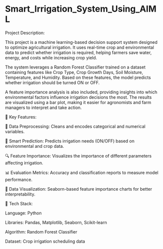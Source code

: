 # Smart_Irrigation_System_Using_AIML
Project Description:

This project is a machine learning-based decision support system designed to optimize agricultural irrigation. It uses real-time crop and environmental data to predict whether irrigation is required, helping farmers save water, energy, and costs while increasing crop yield.

The system leverages a Random Forest Classifier trained on a dataset containing features like Crop Type, Crop Growth Days, Soil Moisture, Temperature, and Humidity. Based on these features, the model predicts whether irrigation should be turned ON or OFF.

A feature importance analysis is also included, providing insights into which environmental factors influence irrigation decisions the most. The results are visualized using a bar plot, making it easier for agronomists and farm managers to interpret and take action.

🔹 Key Features:

📂 Data Preprocessing: Cleans and encodes categorical and numerical variables.

🌱 Smart Prediction: Predicts irrigation needs (ON/OFF) based on environmental and crop data.

🔍 Feature Importance: Visualizes the importance of different parameters affecting irrigation.

📊 Evaluation Metrics: Accuracy and classification reports to measure model performance.

🎨 Data Visualization: Seaborn-based feature importance charts for better interpretability.

🔹 Tech Stack:

Language: Python

Libraries: Pandas, Matplotlib, Seaborn, Scikit-learn

Algorithm: Random Forest Classifier

Dataset: Crop irrigation scheduling data
